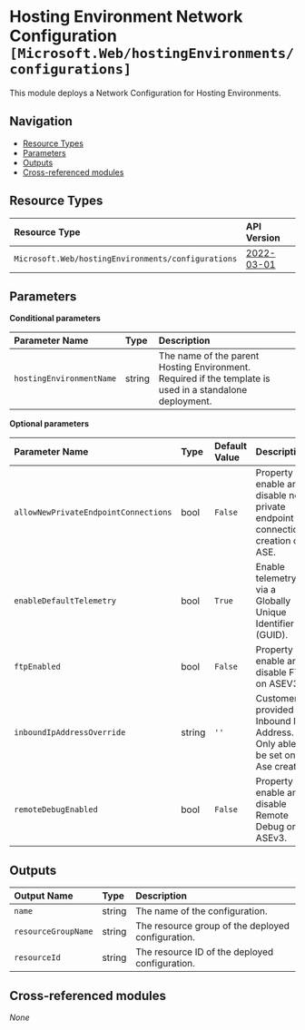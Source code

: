 # Hosting Environment Network Configuration `[Microsoft.Web/hostingEnvironments/configurations]`

This module deploys a Network Configuration for Hosting Environments.

## Navigation

- [Resource Types](#Resource-Types)
- [Parameters](#Parameters)
- [Outputs](#Outputs)
- [Cross-referenced modules](#Cross-referenced-modules)

## Resource Types

| Resource Type | API Version |
| :-- | :-- |
| `Microsoft.Web/hostingEnvironments/configurations` | [2022-03-01](https://learn.microsoft.com/en-us/azure/templates/Microsoft.Web/hostingEnvironments/configurations) |

## Parameters

**Conditional parameters**

| Parameter Name | Type | Description |
| :-- | :-- | :-- |
| `hostingEnvironmentName` | string | The name of the parent Hosting Environment. Required if the template is used in a standalone deployment. |

**Optional parameters**

| Parameter Name | Type | Default Value | Description |
| :-- | :-- | :-- | :-- |
| `allowNewPrivateEndpointConnections` | bool | `False` | Property to enable and disable new private endpoint connection creation on ASE. |
| `enableDefaultTelemetry` | bool | `True` | Enable telemetry via a Globally Unique Identifier (GUID). |
| `ftpEnabled` | bool | `False` | Property to enable and disable FTP on ASEV3. |
| `inboundIpAddressOverride` | string | `''` | Customer provided Inbound IP Address. Only able to be set on Ase create. |
| `remoteDebugEnabled` | bool | `False` | Property to enable and disable Remote Debug on ASEv3. |


## Outputs

| Output Name | Type | Description |
| :-- | :-- | :-- |
| `name` | string | The name of the configuration. |
| `resourceGroupName` | string | The resource group of the deployed configuration. |
| `resourceId` | string | The resource ID of the deployed configuration. |

## Cross-referenced modules

_None_
